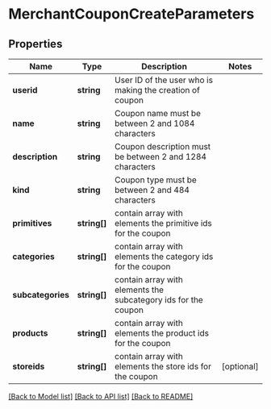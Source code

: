 # MerchantCouponCreateParameters

## Properties
Name | Type | Description | Notes
------------ | ------------- | ------------- | -------------
**userid** | **string** | User ID of the user who is making the creation of coupon | 
**name** | **string** | Coupon name must be between 2 and 1084 characters | 
**description** | **string** | Coupon description must be between 2 and 1284 characters | 
**kind** | **string** | Coupon type must be between 2 and 484 characters | 
**primitives** | **string[]** | contain array with elements the primitive ids for the coupon | 
**categories** | **string[]** | contain array with elements the category ids for the coupon | 
**subcategories** | **string[]** | contain array with elements the subcategory ids for the coupon | 
**products** | **string[]** | contain array with elements the product ids for the coupon | 
**storeids** | **string[]** | contain array with elements the store ids for the coupon | [optional] 

[[Back to Model list]](../README.md#documentation-for-models) [[Back to API list]](../README.md#documentation-for-api-endpoints) [[Back to README]](../README.md)



